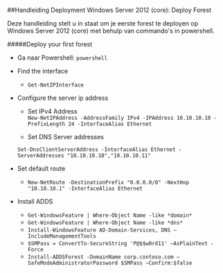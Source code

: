 ##Handleiding Deployment Windows Server 2012 (core): Deploy Forest

Deze handleiding stelt u in staat om je eerste forest te deployen op Windows Server 2012 (core) met behulp van commando's in powershell.

#####Deploy your first forest
* Ga naar Powershell:
  `powershell`  
* Find the interface
  - `Get-NetIPInterface`  
  
* Configure the server ip address
  - Set IPv4 Address  
   `New-NetIPAddress -AddressFamily IPv4 -IPAddress 10.10.10.10 -PrefixLength 24 -InterfaceAlias Ethernet`
  
  - Set DNS Server addresses
  ```
  Set-DnsClientServerAddress -InterfaceAlias Ethernet -ServerAddresses "10.10.10.10","10.10.10.11" 
  ```
  
* Set default route
  - `New-NetRoute -DestinationPrefix "0.0.0.0/0" -NextHop "10.10.10.1" -InterfaceAlias Ethernet` 
  
* Install ADDS
  - `Get-WindowsFeature | Where-Object Name -like *domain*`  
  - `Get-WindowsFeature | Where-Object Name -like *dns*`  
  - `Install-WindowsFeature AD-Domain-Services, DNS – IncludeManagementTools`  
  - `$SMPass = ConvertTo-SecureString 'P@$$w0rd11' –AsPlainText -Force`  
  - `Install-ADDSForest -DomainName corp.contoso.com – SafeModeAdministratorPassword $SMPass –Confirm:$false`


